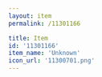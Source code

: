 ```yaml
---
layout: item
permalink: /11301166

title: Item
id: '11301166'
item_name: 'Unknown'
icon_url: '11300701.png'
---
```

